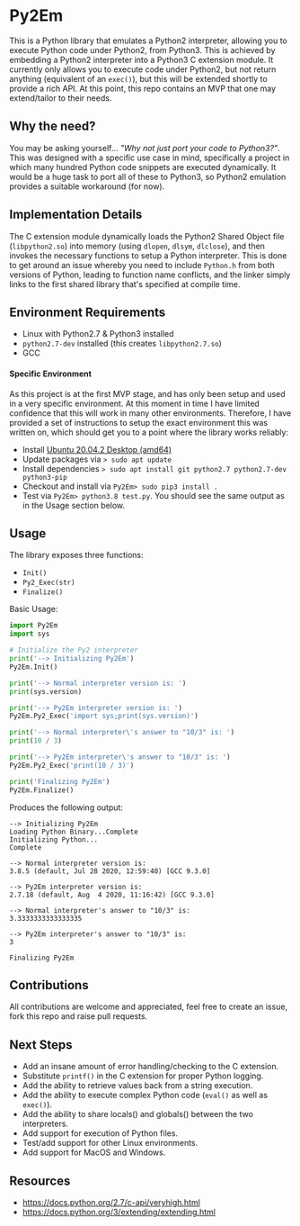 # Py2Em
This is a Python library that emulates a Python2 interpreter, allowing you to execute Python code under 
Python2, from Python3. This is achieved by embedding a Python2 interpreter into a Python3 C extension module.
It currently only allows you to execute code under Python2, but not return anything (equivalent of an ```exec()```), 
but this will be extended shortly to provide a rich API. At this point, this repo contains an MVP that one may 
extend/tailor to their needs.

## Why the need?
You may be asking yourself... *"Why not just port your code to Python3?"*. This was designed with a specific use case in
mind, specifically a project in which many hundred Python code snippets are executed dynamically. It would be a huge 
task to port all of these to Python3, so Python2 emulation provides a suitable workaround (for now).

## Implementation Details
The C extension module dynamically loads the Python2 Shared Object file (```libpython2.so```) into memory (using ```dlopen```, ```dlsym```, 
```dlclose```), and then invokes the necessary functions to setup a Python interpreter. 
This is done to get around an issue whereby you need to include ```Python.h``` from both versions of Python, 
leading to function name conflicts, and the linker simply links to the first shared library that's specified at compile time.

## Environment Requirements
* Linux with Python2.7 & Python3 installed
* ```python2.7-dev``` installed (this creates ```libpython2.7.so```)
* GCC

#### Specific Environment
As this project is at the first MVP stage, and has only been setup and used in a very specific environment.
At this moment in time I have limited confidence that this will work in many other environments. 
Therefore, I have provided a set of instructions to setup the exact environment this was written on, which should get 
you to a point where the library works reliably:
* Install [Ubuntu 20.04.2 Desktop (amd64)](http://old-releases.ubuntu.com/releases/focal/ubuntu-20.04.2-desktop-amd64.iso)
* Update packages via ```> sudo apt update```
* Install dependencies ```> sudo apt install git python2.7 python2.7-dev python3-pip```
* Checkout and install via ```Py2Em> sudo pip3 install .```
* Test via ```Py2Em> python3.8 test.py```. You should see the same output as in the Usage section below.

## Usage
The library exposes three functions:
* ```Init()```
* ```Py2_Exec(str)```
* ```Finalize()```

Basic Usage:
```python
import Py2Em
import sys

# Initialize the Py2 interpreter
print('--> Initializing Py2Em')
Py2Em.Init()

print('--> Normal interpreter version is: ')
print(sys.version)

print('--> Py2Em interpreter version is: ')
Py2Em.Py2_Exec('import sys;print(sys.version)')

print('--> Normal interpreter\'s answer to "10/3" is: ')
print(10 / 3)

print('--> Py2Em interpreter\'s answer to "10/3" is: ')
Py2Em.Py2_Exec('print(10 / 3)')

print('Finalizing Py2Em')
Py2Em.Finalize()
```
Produces the following output:

```
--> Initializing Py2Em
Loading Python Binary...Complete
Initializing Python...
Complete

--> Normal interpreter version is: 
3.8.5 (default, Jul 28 2020, 12:59:40) [GCC 9.3.0]

--> Py2Em interpreter version is: 
2.7.18 (default, Aug  4 2020, 11:16:42) [GCC 9.3.0]

--> Normal interpreter's answer to "10/3" is: 
3.3333333333333335

--> Py2Em interpreter's answer to "10/3" is: 
3

Finalizing Py2Em
```

## Contributions
All contributions are welcome and appreciated, feel free to create an issue, fork this repo and raise pull requests.

## Next Steps
* Add an insane amount of error handling/checking to the C extension.
* Substitute ```printf()``` in the C extension for proper Python logging.
* Add the ability to  retrieve values back from a string execution.
* Add the ability to execute complex Python code (```eval()``` as well as ```exec()```).
* Add the ability to share locals() and globals() between the two interpreters.
* Add support for execution of Python files.
* Test/add support for other Linux environments.
* Add support for MacOS and Windows.

## Resources
* https://docs.python.org/2.7/c-api/veryhigh.html
* https://docs.python.org/3/extending/extending.html